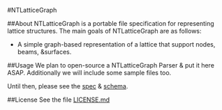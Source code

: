 #NTLatticeGraph

##About
NTLatticeGraph is a portable file specification for representing lattice structures. The main goals of NTLatticeGraph are as follows:

* A simple graph-based representation of a lattice that support nodes, beams, &surfaces.


##Usage
We plan to open-source a NTLatticeGraph Parser & put it here ASAP. Additionally we will include some sample files too.

Until then, please see the [spec](https://github.com/nTopology/NTLatticeGraph/blob/master/Spec.md "NTLatticeGraph Spec v0.1.0")  & [schema](https://github.com/nTopology/NTLatticeGraph/blob/master/schemas/NTLG_001.xsd "NTLatticeGraph schema v0.1.0").

##License
See the file [LICENSE.md](https://github.com/nTopology/NTLatticeGraph/blob/master/License.md "NTLatticeGraph License v0.1.0")